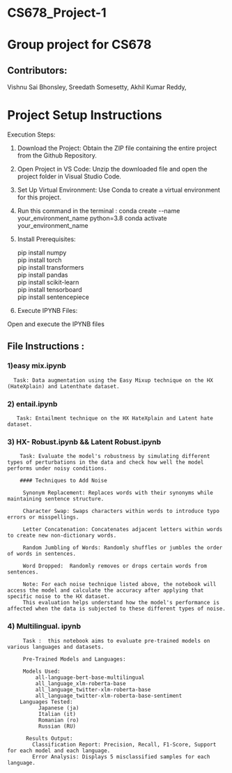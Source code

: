 # CS678_Project-1
# Group project for CS678

## Contributors:
Vishnu Sai Bhonsley, 
Sreedath Somesetty, 
Akhil Kumar Reddy, 


# Project Setup Instructions
 Execution Steps:

1) Download the Project:  Obtain the ZIP file containing the entire project from the Github Repository.

2) Open Project in VS Code: Unzip the downloaded file and open the project folder in Visual Studio Code.

3) Set Up Virtual Environment: Use Conda to create a virtual environment for this project.

4) Run this command in the terminal :
 conda create --name your_environment_name python=3.8
 conda activate your_environment_name

 
5) Install Prerequisites:

   pip install numpy<br>
   pip install torch<br>
   pip install transformers<br>
   pip install pandas<br>
   pip install scikit-learn<br>
   pip install tensorboard<br>
   pip install sentencepiece<br>

6) Execute IPYNB Files:

Open and execute the IPYNB files 



## File Instructions :

### 1)easy mix.ipynb
      Task: Data augmentation using the Easy Mixup technique on the HX (HateXplain) and Latenthate dataset.
  
### 2) entail.ipynb
       Task: Entailment technique on the HX HateXplain and Latent hate dataset.

### 3) HX- Robust.ipynb && Latent Robust.ipynb 

        Task: Evaluate the model's robustness by simulating different types of perturbations in the data and check how well the model performs under noisy conditions.

        #### Techniques to Add Noise

         Synonym Replacement: Replaces words with their synonyms while maintaining sentence structure.
         
         Character Swap: Swaps characters within words to introduce typo errors or misspellings. 
         
         Letter Concatenation: Concatenates adjacent letters within words to create new non-dictionary words.
         
         Random Jumbling of Words: Randomly shuffles or jumbles the order of words in sentences.
         
         Word Dropped:  Randomly removes or drops certain words from sentences.

         Note: For each noise technique listed above, the notebook will access the model and calculate the accuracy after applying that specific noise to the HX dataset.
         This evaluation helps understand how the model's performance is affected when the data is subjected to these different types of noise.

### 4) Multilingual. ipynb 
         Task :  this notebook aims to evaluate pre-trained models on various languages and datasets.

         Pre-Trained Models and Languages:

         Models Used:
             all-language-bert-base-multilingual
             all_language_xlm-roberta-base
             all_language_twitter-xlm-roberta-base
             all_language_twitter-xlm-roberta-base-sentiment
        Languages Tested:
              Japanese (ja)
              Italian (it)
              Romanian (ro)
              Russian (RU)

          Results Output:
            Classification Report: Precision, Recall, F1-Score, Support for each model and each language.
            Error Analysis: Displays 5 misclassified samples for each language.
         

        


